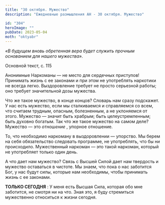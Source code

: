 ```yaml
---
title: "30 октября. Мужество"
description: "Ежедневные размышления АН - 30 октября. Мужество"

id: "304"
heroImage: ""
pubDate: 2023-05-04
moth: "oktyabr"
---
```


_«В будущем вновь обретенная вера будет служить прочным основанием для нашего
мужества»._

Основной текст, с. 115

Анонимные Наркоманы — не место для сердечных приступов! Принимать жизнь с ее
законами и при этом не употреблять наркотики не всегда легко. Выздоровление
требует не просто серьезной работы; оно требует значительной дозы мужества.

Что же такое мужество, в конце концов? Словарь нам сразу подскажет. У нас есть
мужество, если мы сталкиваемся и справляемся со всем, что считаем трудным,
опасным, болезненным, а не уклоняемся от этого. Мужество — значит быть
храбрым; быть целеустремленным; быть духовно богатым. Так что же такое
мужество на самом деле? Мужество — это _отношение_ , упорное отношение.

То, что необходимо наркоману в выздоровлении — упорство. Мы берем на себя
обязательство следовать программе, не употреблять, что бы ни происходило.
Мужественный наркоман — это такой наркоман, который не употребляет только один
день.

А что дает нам мужество? Связь с Высшей Силой дает нам твердость и мужество
оставаться в чистоте. Мы знаем, что пока о нас заботится Бог, у нас будут
силы, которые нам необходимы, чтобы принимать жизнь с ее законами.

**ТОЛЬКО СЕГОДНЯ** : У меня есть Высшая Сила, которая обо мне заботится, не
смотря ни на что. Зная это, я буду стремиться мужественно относиться к жизни
сегодня.

